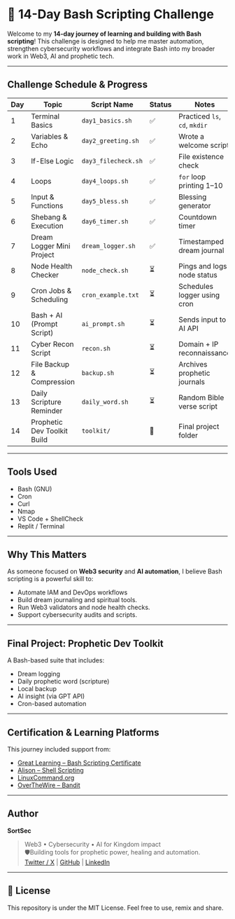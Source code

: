 # 🔧 14-Day Bash Scripting Challenge

Welcome to my **14-day journey of learning and building with Bash scripting**! This challenge is designed to help me master automation, strengthen cybersecurity workflows and integrate Bash into my broader work in Web3, AI and prophetic tech.

---

##  Challenge Schedule & Progress

| Day | Topic                        | Script Name            | Status | Notes                             |
|-----|------------------------------|------------------------|--------|-----------------------------------|
| 1   | Terminal Basics              | `day1_basics.sh`       | ✅     | Practiced `ls`, `cd`, `mkdir`     |
| 2   | Variables & Echo             | `day2_greeting.sh`     | ✅     | Wrote a welcome script            |
| 3   | If-Else Logic                | `day3_filecheck.sh`    | ✅     | File existence check              |
| 4   | Loops                        | `day4_loops.sh`        | ✅     | `for` loop printing 1–10          |
| 5   | Input & Functions            | `day5_bless.sh`        | ✅     | Blessing generator                |
| 6   | Shebang & Execution          | `day6_timer.sh`        | ✅     | Countdown timer                   |
| 7   | Dream Logger Mini Project    | `dream_logger.sh`      | ✅     | Timestamped dream journal         |
| 8   | Node Health Checker          | `node_check.sh`        | ⏳     | Pings and logs node status        |
| 9   | Cron Jobs & Scheduling       | `cron_example.txt`     | ⏳     | Schedules logger using cron       |
| 10  | Bash + AI (Prompt Script)    | `ai_prompt.sh`         | ⏳     | Sends input to AI API             |
| 11  | Cyber Recon Script           | `recon.sh`             | ⏳     | Domain + IP reconnaissance        |
| 12  | File Backup & Compression    | `backup.sh`            | ⏳     | Archives prophetic journals       |
| 13  | Daily Scripture Reminder     | `daily_word.sh`        | ⏳     | Random Bible verse script         |
| 14  | Prophetic Dev Toolkit Build  | `toolkit/`             | 🔲     | Final project folder              |

---

## Tools Used
- Bash (GNU)
- Cron
- Curl
- Nmap
- VS Code + ShellCheck
- Replit / Terminal

---

##  Why This Matters
As someone focused on **Web3 security** and **AI automation**, I believe Bash scripting is a powerful skill to:
- Automate IAM and DevOps workflows
- Build dream journaling and spiritual tools.
- Run Web3 validators and node health checks.
- Support cybersecurity audits and scripts.

---

## Final Project: Prophetic Dev Toolkit
A Bash-based suite that includes:
- Dream logging
- Daily prophetic word (scripture)
- Local backup
- AI insight (via GPT API)
- Cron-based automation

---

##  Certification & Learning Platforms
This journey included support from:
- [Great Learning – Bash Scripting Certificate](https://www.mygreatlearning.com/academy/learn-for-free/courses/bash-scripting)
- [Alison – Shell Scripting](https://alison.com/course/introduction-to-shell-scripting)
- [LinuxCommand.org](http://linuxcommand.org/)
- [OverTheWire – Bandit](https://overthewire.org/wargames/bandit/)

---

##  Author

**SortSec**  
> Web3 • Cybersecurity • AI for Kingdom impact  
🛡Building tools for prophetic power, healing and automation.  
[Twitter / X](https://x.com/sortsec) | [GitHub](https://github.com/sortlight) | [LinkedIn](https://linkedin.com/ganiyu.sortput)

---



## 🌟 License

This repository is under the MIT License. Feel free to use, remix and share.

